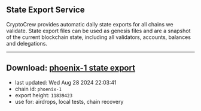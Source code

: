 ## State Export Service
CryptoCrew provides automatic daily state exports for all chains we validate. State export files can be used as genesis files and are a snapshot of the current blockchain state, including all validators, accounts, balances and delegations.

---
**Download: [phoenix-1 state export](https://dl-eu2.ccvalidators.com/SERVICE/terra2/phoenix-1_export_11839423.json)**
---

- last updated: Wed Aug 28 2024 22:03:41
- chain id: `phoenix-1`
- export height: `11839423`
- use for: airdrops, local tests, chain recovery
